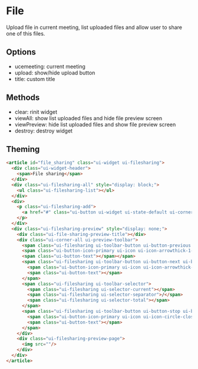 # File

Upload file in current meeting, list uploaded files and allow user to share one of this files.

## Options

* ucemeeting: current meeting
* upload: show/hide upload button
* title: custom title 

## Methods

* clear: rinit widget
* viewAll: show list uploaded files and hide file preview screen
* viewPreview: hide list uploaded files and show file preview screen
* destroy: destroy widget

## Theming

```html
<article id="file_sharing" class="ui-widget ui-filesharing">
  <div class="ui-widget-header">
    <span>File sharing</span>
  </div>
  <div class="ui-filesharing-all" style="display: block;">
    <ul class="ui-filesharing-list"></ul>
  </div>
  <div>
    <p class="ui-filesharing-add">
      <a href="#" class="ui-button ui-widget ui-state-default ui-corner-all ui-button-text-only" role="button" ara-disabled="false"><span class="ui-button-text">Upload New File</span></a>
    </p>
  </div>
  <div class="ui-filesharing-preview" style="display: none;">
    <div class="ui-file-sharing-preview-title"></div>
    <div class="ui-corner-all ui-preview-toolbar">
      <span class="ui-filesharing ui-toolbar-button ui-button-previous ui-button ui-widget ui-state-default ui-corner-all ui-button-icon-only" href="#" role="button" aria-disabled="false" title="">
      <span class="ui-button-icon-primary ui-icon ui-icon-arrowthick-1-n"></span>
      <span class="ui-button-text"></span></span>
      <span class="ui-filesharing ui-toolbar-button ui-button-next ui-button ui-widget ui-state-default ui-corner-all ui-button-icon-only" href="#" role="button" aria-disabled="false" title="">
        <span class="ui-button-icon-primary ui-icon ui-icon-arrowthick-1-s"></span>
        <span class="ui-button-text"></span>
      </span>
      <span class="ui-filesharing ui-toolbar-selector">
        <span class="ui-filesharing ui-selector-current"></span>
        <span class="ui-filesharing ui-selector-separator">/</span>
        <span class="ui-filesharing ui-selector-total"></span>
      </span>
      <span class="ui-filesharing ui-toolbar-button ui-button-stop ui-button ui-widget ui-state-default ui-corner-all ui-button-icon-only" href="#" role="button" aria-disabled="false" title="">
        <span class="ui-button-icon-primary ui-icon ui-icon-circle-close"></span>
        <span class="ui-button-text"></span>
      </span>
    </div> 
    <div class="ui-filesharing-preview-page">
      <img src=""/>
    </div>
  </div>
</article>
```
